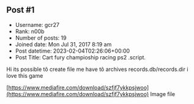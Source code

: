 ## Post #1
- Username: gcr27
- Rank: n00b
- Number of posts: 19
- Joined date: Mon Jul 31, 2017 8:19 am
- Post datetime: 2023-02-04T02:26:06+00:00
- Post Title: Cart fury champioship racing ps2 .script.

Hi its possible tô create file me have tô archives records.db/records.dir i love this game

[https://www.mediafire.com/download/szfjf7ykkpsjwoo](https://www.mediafire.com/download/szfjf7ykkpsjwoo) Image file
